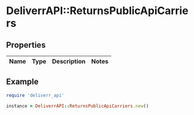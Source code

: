 # DeliverrAPI::ReturnsPublicApiCarriers

## Properties

| Name | Type | Description | Notes |
| ---- | ---- | ----------- | ----- |

## Example

```ruby
require 'deliverr_api'

instance = DeliverrAPI::ReturnsPublicApiCarriers.new()
```

